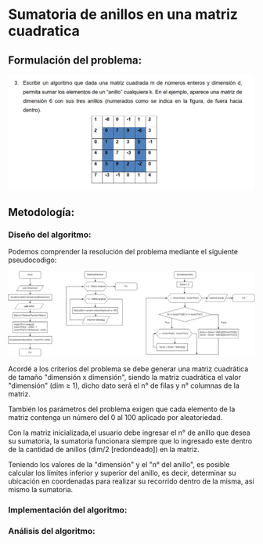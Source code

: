 # Sumatoria de anillos en una matriz cuadratica

## Formulación del problema:

<div style="text-align: center;">
  <img src="IMAGENProblema.jpg" alt="Imagen del problema" width="700" />
</div>

## Metodología:

### Diseño del algoritmo:

Podemos comprender la resolución del problema mediante el siguiente pseudocodigo:

<div style="text-align: center;">
  <img src="Diagrama.jpg" alt="Imagen del diagrama" width="700" />
</div>

Acordé a los criterios del problema se debe generar una matriz cuadrática de tamaño "dimensión x dimensión", siendo la matriz cuadrática el valor "dimensión" (dim ≥ 1), dicho dato será el n° de filas y n° columnas de la matriz.

También los parámetros del problema exigen que cada elemento de la matriz contenga un número del 0 al 100 aplicado por aleatoriedad.

Con la matriz inicializada,el usuario debe ingresar el n° de anillo que desea su sumatoria, la sumatoria funcionara siempre que lo ingresado este dentro de la cantidad de anillos (dim/2 [redondeado]) en la matriz. 

Teniendo los valores de la "dimensión" y el "n° del anillo", es posible calcular los límites inferior y superior del anillo, es decir, determinar su ubicación en coordenadas para realizar su recorrido dentro de la misma, así mismo la sumatoria.





### Implementación del algoritmo:

### Análisis del algoritmo:
